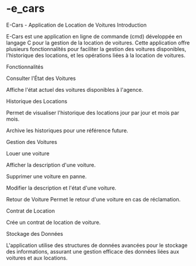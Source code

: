 # -e_cars
E-Cars - Application de Location de Voitures 
Introduction

E-Cars est une application en ligne de commande (cmd) développée en langage C pour la gestion de la location de voitures. Cette application offre plusieurs fonctionnalités pour faciliter la gestion des voitures disponibles, l'historique des locations, et les opérations liées à la location de voitures.

Fonctionnalités

Consulter l'État des Voitures

Affiche l'état actuel des voitures disponibles à l'agence.

Historique des Locations

Permet de visualiser l'historique des locations jour par jour et mois par mois.

Archive les historiques pour une référence future.

Gestion des Voitures

Louer une voiture

Afficher la description d'une voiture.

Supprimer une voiture en panne.

Modifier la description et l'état d'une voiture.

Retour de Voiture
Permet le retour d'une voiture en cas de réclamation.

Contrat de Location

Crée un contrat de location de voiture.

Stockage des Données

L'application utilise des structures de données avancées pour le stockage des informations, assurant une gestion efficace des données liées aux voitures et aux locations.
